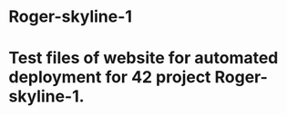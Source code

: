 # Roger-skyline-1
# Test files of website for automated deployment for 42 project Roger-skyline-1. 
